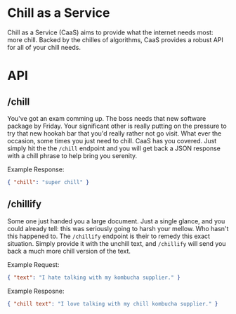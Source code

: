 # Chill as a Service
Chill as a Service (CaaS) aims to provide what the internet needs most: more chill. 
Backed by the chilles of algorithms, CaaS provides a robust API for all of your chill 
needs.

# API
## /chill
You've got an exam comming up. The boss needs that new software package
by Friday. Your significant other is really putting on the pressure
to try that new hookah bar that you'd really rather not go visit. What
ever the occasion, some times you just need to chill. CaaS has you 
covered. Just simply hit the the `/chill` endpoint and you will get 
back a JSON response with a chill phrase to help bring you serenity.

Example Response:
```json
{ "chill": "super chill" }
```

## /chillify
Some one just handed you a large document. Just a single glance, and you could
already tell: this was seriously going to harsh your mellow. Who hasn't this 
happened to. The `/chillify` endpoint is their to remedy this exact situation.
Simply provide it with the unchill text, and `/chillify` will send you back
a much more chill version of the text.

Example Request:
```json
{ "text": "I hate talking with my kombucha supplier." }
```

Example Resposne:
```json
{ "chill text": "I love talking with my chill kombucha supplier." }
```
